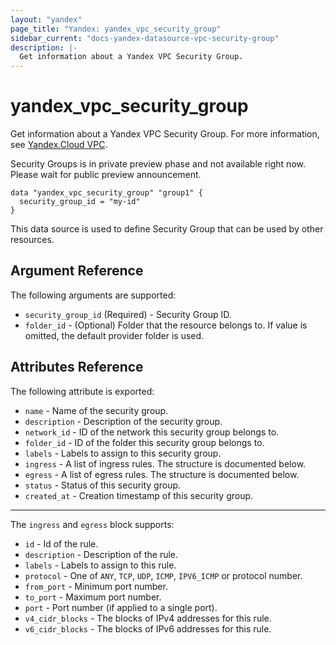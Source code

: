 ```yaml
---
layout: "yandex"
page_title: "Yandex: yandex_vpc_security_group"
sidebar_current: "docs-yandex-datasource-vpc-security-group"
description: |-
  Get information about a Yandex VPC Security Group.
---
```


# yandex\_vpc\_security\_group

Get information about a Yandex VPC Security Group. For more information, see
[Yandex.Cloud VPC](https://cloud.yandex.com/docs/vpc/concepts/index).

Security Groups is in private preview phase and not available right now. Please wait for public preview announcement.


```hcl
data "yandex_vpc_security_group" "group1" {
  security_group_id = "my-id"
}
```

This data source is used to define Security Group that can be used by other resources.

## Argument Reference

The following arguments are supported:

* `security_group_id` (Required) - Security Group ID.
* `folder_id` - (Optional) Folder that the resource belongs to. If value is omitted, the default provider folder is used.

## Attributes Reference

The following attribute is exported:

* `name` - Name of the security group.
* `description` - Description of the security group.
* `network_id` - ID of the network this security group belongs to.
* `folder_id` - ID of the folder this security group belongs to.
* `labels` - Labels to assign to this security group.
* `ingress` - A list of ingress rules. The structure is documented below.
* `egress` - A list of egress rules. The structure is documented below.
* `status` - Status of this security group.
* `created_at` - Creation timestamp of this security group.

---

The `ingress` and `egress` block supports:
* `id` - Id of the rule.
* `description` - Description of the rule.
* `labels` - Labels to assign to this rule.
* `protocol` - One of `ANY`, `TCP`, `UDP`, `ICMP`, `IPV6_ICMP` or protocol number.
* `from_port` - Minimum port number.
* `to_port` - Maximum port number.
* `port` - Port number (if applied to a single port).
* `v4_cidr_blocks` - The blocks of  IPv4 addresses for this rule.
* `v6_cidr_blocks` - The blocks of  IPv6 addresses for this rule.
